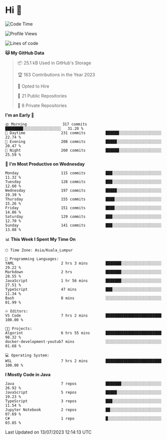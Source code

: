 <h1>Hi 👋</h1>

<!--START_SECTION:waka-->
![Code Time](http://img.shields.io/badge/Code%20Time-265%20hrs%2047%20mins-blue)

![Profile Views](http://img.shields.io/badge/Profile%20Views-20-blue)

![Lines of code](https://img.shields.io/badge/From%20Hello%20World%20I%27ve%20Written-1.1%20million%20lines%20of%20code-blue)

**🐱 My GitHub Data** 

> 📦 25.1 kB Used in GitHub's Storage 
 > 
> 🏆 163 Contributions in the Year 2023
 > 
> 💼 Opted to Hire
 > 
> 📜 21 Public Repositories 
 > 
> 🔑 8 Private Repositories 
 > 
**I'm an Early 🐤** 

```text
🌞 Morning                317 commits         ████████░░░░░░░░░░░░░░░░░   31.20 % 
🌆 Daytime                231 commits         ██████░░░░░░░░░░░░░░░░░░░   22.74 % 
🌃 Evening                208 commits         █████░░░░░░░░░░░░░░░░░░░░   20.47 % 
🌙 Night                  260 commits         ██████░░░░░░░░░░░░░░░░░░░   25.59 % 
```
📅 **I'm Most Productive on Wednesday** 

```text
Monday                   115 commits         ███░░░░░░░░░░░░░░░░░░░░░░   11.32 % 
Tuesday                  128 commits         ███░░░░░░░░░░░░░░░░░░░░░░   12.60 % 
Wednesday                197 commits         █████░░░░░░░░░░░░░░░░░░░░   19.39 % 
Thursday                 155 commits         ████░░░░░░░░░░░░░░░░░░░░░   15.26 % 
Friday                   151 commits         ████░░░░░░░░░░░░░░░░░░░░░   14.86 % 
Saturday                 129 commits         ███░░░░░░░░░░░░░░░░░░░░░░   12.70 % 
Sunday                   141 commits         ███░░░░░░░░░░░░░░░░░░░░░░   13.88 % 
```


📊 **This Week I Spent My Time On** 

```text
🕑︎ Time Zone: Asia/Kuala_Lumpur

💬 Programming Languages: 
YAML                     2 hrs 3 mins        ███████░░░░░░░░░░░░░░░░░░   29.22 % 
Markdown                 2 hrs               ███████░░░░░░░░░░░░░░░░░░   28.55 % 
JavaScript               1 hr 56 mins        ███████░░░░░░░░░░░░░░░░░░   27.51 % 
TypeScript               47 mins             ███░░░░░░░░░░░░░░░░░░░░░░   11.34 % 
Bash                     8 mins              ░░░░░░░░░░░░░░░░░░░░░░░░░   01.99 % 

🔥 Editors: 
VS Code                  7 hrs 2 mins        █████████████████████████   100.00 % 

🐱‍💻 Projects: 
Algorint                 6 hrs 55 mins       █████████████████████████   98.32 % 
docker-development-youtub7 mins              ░░░░░░░░░░░░░░░░░░░░░░░░░   01.68 % 

💻 Operating System: 
WSL                      7 hrs 2 mins        █████████████████████████   100.00 % 
```

**I Mostly Code in Java** 

```text
Java                     7 repos             ███████░░░░░░░░░░░░░░░░░░   26.92 % 
JavaScript               5 repos             █████░░░░░░░░░░░░░░░░░░░░   19.23 % 
TypeScript               3 repos             ███░░░░░░░░░░░░░░░░░░░░░░   11.54 % 
Jupyter Notebook         2 repos             ██░░░░░░░░░░░░░░░░░░░░░░░   07.69 % 
C#                       1 repo              █░░░░░░░░░░░░░░░░░░░░░░░░   03.85 % 
```




 Last Updated on 13/07/2023 12:14:13 UTC
<!--END_SECTION:waka-->
